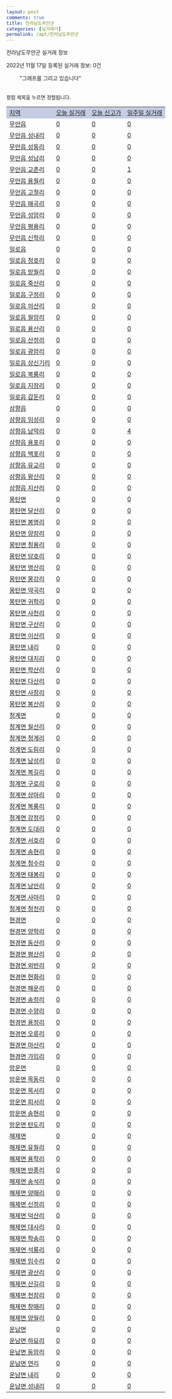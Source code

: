 ```yaml
---
layout: post
comments: true
title: 전라남도무안군
categories: [실거래가]
permalink: /apt/전라남도무안군
---
```


전라남도무안군 실거래 정보

2022년 11월 17일 등록된 실거래 정보: 0건

<!--<script async src="https://pagead2.googlesyndication.com/pagead/js/adsbygoogle.js?client=ca-pub-3485438051770037"
 crossorigin="anonymous"></script>-->

<script type="text/javascript">
  google.charts.load('current', {'packages':['corechart']});
  google.charts.setOnLoadCallback(drawChart);

  function drawChart() {
    var data = google.visualization.arrayToDataTable([['거래일', '매매', '전월세', '전매'], ['21-01', 1, 1, 0], ['21-02', 0, 4, 0], ['21-03', 0, 1, 0], ['21-04', 0, 1, 0], ['21-05', 0, 1, 0], ['21-06', 0, 2, 0], ['21-07', 0, 6, 0], ['21-08', 15, 30, 0], ['21-09', 4, 2, 0], ['21-10', 1, 0, 0], ['21-11', 44, 54, 0], ['21-12', 80, 80, 0], ['22-01', 73, 74, 0], ['22-02', 66, 66, 0], ['22-03', 124, 83, 0], ['22-04', 84, 70, 0], ['22-05', 66, 70, 0], ['22-06', 50, 93, 0], ['22-07', 28, 50, 0], ['22-08', 21, 39, 1], ['22-09', 30, 33, 0], ['22-10', 20, 29, 0], ['22-11', 10, 6, 0]]);

    var options = {
      title: '최근 1년간 유형별 거래량 추이',
      legend: { position: 'bottom' }
    };

    setTimeout(function() {
        var chart = new google.visualization.LineChart(document.getElementById('columnchart_material'));
        chart.draw(data, (options));
        document.getElementById('loading').style.display = 'none';
        var dayLabel = (new Date()).getDay();
        if (dayLabel < 2) {
            sorttable.innerSortFunction.apply(document.getElementById('week'), []);
            sorttable.innerSortFunction.apply(document.getElementById('week'), []);        
        }
        else {
            sorttable.innerSortFunction.apply(document.getElementById('today'), []);
            sorttable.innerSortFunction.apply(document.getElementById('today'), []);
        }
    }, 200);

  }
</script>

<div id="loading" style="z-index:20; display: block; margin-left: 35px">"그래프를 그리고 있습니다"</div>
<div id="columnchart_material" style="width: 95%; margin-left: -35px; display: block"></div>
<!--<div style="width: 95%; margin-left: -35px; display: block">
      <script async src="https://pagead2.googlesyndication.com/pagead/js/adsbygoogle.js?client=ca-pub-3485438051770037"
          crossorigin="anonymous"></script>
      <ins class="adsbygoogle"
          style="display:block"
          data-ad-format="fluid"
          data-ad-layout-key="-fb+5w+4e-db+86"
          data-ad-client="ca-pub-3485438051770037"
          data-ad-slot="1827090281"></ins>
      <script>
          (adsbygoogle = window.adsbygoogle || []).push({});
      </script>
</div>-->
<br>

<font size='small' style='font-size: small;'>컬럼 제목을 누르면 정렬됩니다.</font>
<table class="sortable">
  <tr style='background-color: rgba(114, 132, 186,0.4);'>
    <td id="region"><a href="#">지역</a></td>
    <td id="today"><a href="#">오늘 실거래</a></td>
    <td id="today_new"><a href="#">오늘 신고가</a></td>
    <td id="week"><a href="#">일주일 실거래</a></td>
  </tr>

  
  <tr class="item">
    <td><a href="전라남도무안군무안읍">무안읍</a></td>
    <td><a href="전라남도무안군무안읍">0</a></td>
    <td><a href="전라남도무안군무안읍">0</a></td>
    <td><a href="전라남도무안군무안읍">0</a></td>
  </tr>
    

  <tr class="item">
    <td><a href="전라남도무안군무안읍성내리">무안읍 성내리</a></td>
    <td><a href="전라남도무안군무안읍성내리">0</a></td>
    <td><a href="전라남도무안군무안읍성내리">0</a></td>
    <td><a href="전라남도무안군무안읍성내리">0</a></td>
  </tr>
    

  <tr class="item">
    <td><a href="전라남도무안군무안읍성동리">무안읍 성동리</a></td>
    <td><a href="전라남도무안군무안읍성동리">0</a></td>
    <td><a href="전라남도무안군무안읍성동리">0</a></td>
    <td><a href="전라남도무안군무안읍성동리">0</a></td>
  </tr>
    

  <tr class="item">
    <td><a href="전라남도무안군무안읍성남리">무안읍 성남리</a></td>
    <td><a href="전라남도무안군무안읍성남리">0</a></td>
    <td><a href="전라남도무안군무안읍성남리">0</a></td>
    <td><a href="전라남도무안군무안읍성남리">0</a></td>
  </tr>
    

  <tr class="item">
    <td><a href="전라남도무안군무안읍교촌리">무안읍 교촌리</a></td>
    <td><a href="전라남도무안군무안읍교촌리">0</a></td>
    <td><a href="전라남도무안군무안읍교촌리">0</a></td>
    <td><a href="전라남도무안군무안읍교촌리">1</a></td>
  </tr>
    

  <tr class="item">
    <td><a href="전라남도무안군무안읍용월리">무안읍 용월리</a></td>
    <td><a href="전라남도무안군무안읍용월리">0</a></td>
    <td><a href="전라남도무안군무안읍용월리">0</a></td>
    <td><a href="전라남도무안군무안읍용월리">0</a></td>
  </tr>
    

  <tr class="item">
    <td><a href="전라남도무안군무안읍고절리">무안읍 고절리</a></td>
    <td><a href="전라남도무안군무안읍고절리">0</a></td>
    <td><a href="전라남도무안군무안읍고절리">0</a></td>
    <td><a href="전라남도무안군무안읍고절리">0</a></td>
  </tr>
    

  <tr class="item">
    <td><a href="전라남도무안군무안읍매곡리">무안읍 매곡리</a></td>
    <td><a href="전라남도무안군무안읍매곡리">0</a></td>
    <td><a href="전라남도무안군무안읍매곡리">0</a></td>
    <td><a href="전라남도무안군무안읍매곡리">0</a></td>
  </tr>
    

  <tr class="item">
    <td><a href="전라남도무안군무안읍성암리">무안읍 성암리</a></td>
    <td><a href="전라남도무안군무안읍성암리">0</a></td>
    <td><a href="전라남도무안군무안읍성암리">0</a></td>
    <td><a href="전라남도무안군무안읍성암리">0</a></td>
  </tr>
    

  <tr class="item">
    <td><a href="전라남도무안군무안읍평용리">무안읍 평용리</a></td>
    <td><a href="전라남도무안군무안읍평용리">0</a></td>
    <td><a href="전라남도무안군무안읍평용리">0</a></td>
    <td><a href="전라남도무안군무안읍평용리">0</a></td>
  </tr>
    

  <tr class="item">
    <td><a href="전라남도무안군무안읍신학리">무안읍 신학리</a></td>
    <td><a href="전라남도무안군무안읍신학리">0</a></td>
    <td><a href="전라남도무안군무안읍신학리">0</a></td>
    <td><a href="전라남도무안군무안읍신학리">0</a></td>
  </tr>
    

  <tr class="item">
    <td><a href="전라남도무안군일로읍">일로읍</a></td>
    <td><a href="전라남도무안군일로읍">0</a></td>
    <td><a href="전라남도무안군일로읍">0</a></td>
    <td><a href="전라남도무안군일로읍">0</a></td>
  </tr>
    

  <tr class="item">
    <td><a href="전라남도무안군일로읍청호리">일로읍 청호리</a></td>
    <td><a href="전라남도무안군일로읍청호리">0</a></td>
    <td><a href="전라남도무안군일로읍청호리">0</a></td>
    <td><a href="전라남도무안군일로읍청호리">0</a></td>
  </tr>
    

  <tr class="item">
    <td><a href="전라남도무안군일로읍망월리">일로읍 망월리</a></td>
    <td><a href="전라남도무안군일로읍망월리">0</a></td>
    <td><a href="전라남도무안군일로읍망월리">0</a></td>
    <td><a href="전라남도무안군일로읍망월리">0</a></td>
  </tr>
    

  <tr class="item">
    <td><a href="전라남도무안군일로읍죽산리">일로읍 죽산리</a></td>
    <td><a href="전라남도무안군일로읍죽산리">0</a></td>
    <td><a href="전라남도무안군일로읍죽산리">0</a></td>
    <td><a href="전라남도무안군일로읍죽산리">0</a></td>
  </tr>
    

  <tr class="item">
    <td><a href="전라남도무안군일로읍구정리">일로읍 구정리</a></td>
    <td><a href="전라남도무안군일로읍구정리">0</a></td>
    <td><a href="전라남도무안군일로읍구정리">0</a></td>
    <td><a href="전라남도무안군일로읍구정리">0</a></td>
  </tr>
    

  <tr class="item">
    <td><a href="전라남도무안군일로읍의산리">일로읍 의산리</a></td>
    <td><a href="전라남도무안군일로읍의산리">0</a></td>
    <td><a href="전라남도무안군일로읍의산리">0</a></td>
    <td><a href="전라남도무안군일로읍의산리">0</a></td>
  </tr>
    

  <tr class="item">
    <td><a href="전라남도무안군일로읍월암리">일로읍 월암리</a></td>
    <td><a href="전라남도무안군일로읍월암리">0</a></td>
    <td><a href="전라남도무안군일로읍월암리">0</a></td>
    <td><a href="전라남도무안군일로읍월암리">0</a></td>
  </tr>
    

  <tr class="item">
    <td><a href="전라남도무안군일로읍용산리">일로읍 용산리</a></td>
    <td><a href="전라남도무안군일로읍용산리">0</a></td>
    <td><a href="전라남도무안군일로읍용산리">0</a></td>
    <td><a href="전라남도무안군일로읍용산리">0</a></td>
  </tr>
    

  <tr class="item">
    <td><a href="전라남도무안군일로읍산정리">일로읍 산정리</a></td>
    <td><a href="전라남도무안군일로읍산정리">0</a></td>
    <td><a href="전라남도무안군일로읍산정리">0</a></td>
    <td><a href="전라남도무안군일로읍산정리">0</a></td>
  </tr>
    

  <tr class="item">
    <td><a href="전라남도무안군일로읍광암리">일로읍 광암리</a></td>
    <td><a href="전라남도무안군일로읍광암리">0</a></td>
    <td><a href="전라남도무안군일로읍광암리">0</a></td>
    <td><a href="전라남도무안군일로읍광암리">0</a></td>
  </tr>
    

  <tr class="item">
    <td><a href="전라남도무안군일로읍상신기리">일로읍 상신기리</a></td>
    <td><a href="전라남도무안군일로읍상신기리">0</a></td>
    <td><a href="전라남도무안군일로읍상신기리">0</a></td>
    <td><a href="전라남도무안군일로읍상신기리">0</a></td>
  </tr>
    

  <tr class="item">
    <td><a href="전라남도무안군일로읍복룡리">일로읍 복룡리</a></td>
    <td><a href="전라남도무안군일로읍복룡리">0</a></td>
    <td><a href="전라남도무안군일로읍복룡리">0</a></td>
    <td><a href="전라남도무안군일로읍복룡리">0</a></td>
  </tr>
    

  <tr class="item">
    <td><a href="전라남도무안군일로읍지장리">일로읍 지장리</a></td>
    <td><a href="전라남도무안군일로읍지장리">0</a></td>
    <td><a href="전라남도무안군일로읍지장리">0</a></td>
    <td><a href="전라남도무안군일로읍지장리">0</a></td>
  </tr>
    

  <tr class="item">
    <td><a href="전라남도무안군일로읍감돈리">일로읍 감돈리</a></td>
    <td><a href="전라남도무안군일로읍감돈리">0</a></td>
    <td><a href="전라남도무안군일로읍감돈리">0</a></td>
    <td><a href="전라남도무안군일로읍감돈리">0</a></td>
  </tr>
    

  <tr class="item">
    <td><a href="전라남도무안군삼향읍">삼향읍</a></td>
    <td><a href="전라남도무안군삼향읍">0</a></td>
    <td><a href="전라남도무안군삼향읍">0</a></td>
    <td><a href="전라남도무안군삼향읍">0</a></td>
  </tr>
    

  <tr class="item">
    <td><a href="전라남도무안군삼향읍임성리">삼향읍 임성리</a></td>
    <td><a href="전라남도무안군삼향읍임성리">0</a></td>
    <td><a href="전라남도무안군삼향읍임성리">0</a></td>
    <td><a href="전라남도무안군삼향읍임성리">0</a></td>
  </tr>
    

  <tr class="item">
    <td><a href="전라남도무안군삼향읍남악리">삼향읍 남악리</a></td>
    <td><a href="전라남도무안군삼향읍남악리">0</a></td>
    <td><a href="전라남도무안군삼향읍남악리">0</a></td>
    <td><a href="전라남도무안군삼향읍남악리">4</a></td>
  </tr>
    

  <tr class="item">
    <td><a href="전라남도무안군삼향읍용포리">삼향읍 용포리</a></td>
    <td><a href="전라남도무안군삼향읍용포리">0</a></td>
    <td><a href="전라남도무안군삼향읍용포리">0</a></td>
    <td><a href="전라남도무안군삼향읍용포리">0</a></td>
  </tr>
    

  <tr class="item">
    <td><a href="전라남도무안군삼향읍맥포리">삼향읍 맥포리</a></td>
    <td><a href="전라남도무안군삼향읍맥포리">0</a></td>
    <td><a href="전라남도무안군삼향읍맥포리">0</a></td>
    <td><a href="전라남도무안군삼향읍맥포리">0</a></td>
  </tr>
    

  <tr class="item">
    <td><a href="전라남도무안군삼향읍유교리">삼향읍 유교리</a></td>
    <td><a href="전라남도무안군삼향읍유교리">0</a></td>
    <td><a href="전라남도무안군삼향읍유교리">0</a></td>
    <td><a href="전라남도무안군삼향읍유교리">0</a></td>
  </tr>
    

  <tr class="item">
    <td><a href="전라남도무안군삼향읍왕산리">삼향읍 왕산리</a></td>
    <td><a href="전라남도무안군삼향읍왕산리">0</a></td>
    <td><a href="전라남도무안군삼향읍왕산리">0</a></td>
    <td><a href="전라남도무안군삼향읍왕산리">0</a></td>
  </tr>
    

  <tr class="item">
    <td><a href="전라남도무안군삼향읍지산리">삼향읍 지산리</a></td>
    <td><a href="전라남도무안군삼향읍지산리">0</a></td>
    <td><a href="전라남도무안군삼향읍지산리">0</a></td>
    <td><a href="전라남도무안군삼향읍지산리">0</a></td>
  </tr>
    

  <tr class="item">
    <td><a href="전라남도무안군몽탄면">몽탄면</a></td>
    <td><a href="전라남도무안군몽탄면">0</a></td>
    <td><a href="전라남도무안군몽탄면">0</a></td>
    <td><a href="전라남도무안군몽탄면">0</a></td>
  </tr>
    

  <tr class="item">
    <td><a href="전라남도무안군몽탄면달산리">몽탄면 달산리</a></td>
    <td><a href="전라남도무안군몽탄면달산리">0</a></td>
    <td><a href="전라남도무안군몽탄면달산리">0</a></td>
    <td><a href="전라남도무안군몽탄면달산리">0</a></td>
  </tr>
    

  <tr class="item">
    <td><a href="전라남도무안군몽탄면봉명리">몽탄면 봉명리</a></td>
    <td><a href="전라남도무안군몽탄면봉명리">0</a></td>
    <td><a href="전라남도무안군몽탄면봉명리">0</a></td>
    <td><a href="전라남도무안군몽탄면봉명리">0</a></td>
  </tr>
    

  <tr class="item">
    <td><a href="전라남도무안군몽탄면양장리">몽탄면 양장리</a></td>
    <td><a href="전라남도무안군몽탄면양장리">0</a></td>
    <td><a href="전라남도무안군몽탄면양장리">0</a></td>
    <td><a href="전라남도무안군몽탄면양장리">0</a></td>
  </tr>
    

  <tr class="item">
    <td><a href="전라남도무안군몽탄면청용리">몽탄면 청용리</a></td>
    <td><a href="전라남도무안군몽탄면청용리">0</a></td>
    <td><a href="전라남도무안군몽탄면청용리">0</a></td>
    <td><a href="전라남도무안군몽탄면청용리">0</a></td>
  </tr>
    

  <tr class="item">
    <td><a href="전라남도무안군몽탄면당호리">몽탄면 당호리</a></td>
    <td><a href="전라남도무안군몽탄면당호리">0</a></td>
    <td><a href="전라남도무안군몽탄면당호리">0</a></td>
    <td><a href="전라남도무안군몽탄면당호리">0</a></td>
  </tr>
    

  <tr class="item">
    <td><a href="전라남도무안군몽탄면명산리">몽탄면 명산리</a></td>
    <td><a href="전라남도무안군몽탄면명산리">0</a></td>
    <td><a href="전라남도무안군몽탄면명산리">0</a></td>
    <td><a href="전라남도무안군몽탄면명산리">0</a></td>
  </tr>
    

  <tr class="item">
    <td><a href="전라남도무안군몽탄면몽강리">몽탄면 몽강리</a></td>
    <td><a href="전라남도무안군몽탄면몽강리">0</a></td>
    <td><a href="전라남도무안군몽탄면몽강리">0</a></td>
    <td><a href="전라남도무안군몽탄면몽강리">0</a></td>
  </tr>
    

  <tr class="item">
    <td><a href="전라남도무안군몽탄면약곡리">몽탄면 약곡리</a></td>
    <td><a href="전라남도무안군몽탄면약곡리">0</a></td>
    <td><a href="전라남도무안군몽탄면약곡리">0</a></td>
    <td><a href="전라남도무안군몽탄면약곡리">0</a></td>
  </tr>
    

  <tr class="item">
    <td><a href="전라남도무안군몽탄면귀학리">몽탄면 귀학리</a></td>
    <td><a href="전라남도무안군몽탄면귀학리">0</a></td>
    <td><a href="전라남도무안군몽탄면귀학리">0</a></td>
    <td><a href="전라남도무안군몽탄면귀학리">0</a></td>
  </tr>
    

  <tr class="item">
    <td><a href="전라남도무안군몽탄면사천리">몽탄면 사천리</a></td>
    <td><a href="전라남도무안군몽탄면사천리">0</a></td>
    <td><a href="전라남도무안군몽탄면사천리">0</a></td>
    <td><a href="전라남도무안군몽탄면사천리">0</a></td>
  </tr>
    

  <tr class="item">
    <td><a href="전라남도무안군몽탄면구산리">몽탄면 구산리</a></td>
    <td><a href="전라남도무안군몽탄면구산리">0</a></td>
    <td><a href="전라남도무안군몽탄면구산리">0</a></td>
    <td><a href="전라남도무안군몽탄면구산리">0</a></td>
  </tr>
    

  <tr class="item">
    <td><a href="전라남도무안군몽탄면이산리">몽탄면 이산리</a></td>
    <td><a href="전라남도무안군몽탄면이산리">0</a></td>
    <td><a href="전라남도무안군몽탄면이산리">0</a></td>
    <td><a href="전라남도무안군몽탄면이산리">0</a></td>
  </tr>
    

  <tr class="item">
    <td><a href="전라남도무안군몽탄면내리">몽탄면 내리</a></td>
    <td><a href="전라남도무안군몽탄면내리">0</a></td>
    <td><a href="전라남도무안군몽탄면내리">0</a></td>
    <td><a href="전라남도무안군몽탄면내리">0</a></td>
  </tr>
    

  <tr class="item">
    <td><a href="전라남도무안군몽탄면대치리">몽탄면 대치리</a></td>
    <td><a href="전라남도무안군몽탄면대치리">0</a></td>
    <td><a href="전라남도무안군몽탄면대치리">0</a></td>
    <td><a href="전라남도무안군몽탄면대치리">0</a></td>
  </tr>
    

  <tr class="item">
    <td><a href="전라남도무안군몽탄면학산리">몽탄면 학산리</a></td>
    <td><a href="전라남도무안군몽탄면학산리">0</a></td>
    <td><a href="전라남도무안군몽탄면학산리">0</a></td>
    <td><a href="전라남도무안군몽탄면학산리">0</a></td>
  </tr>
    

  <tr class="item">
    <td><a href="전라남도무안군몽탄면다산리">몽탄면 다산리</a></td>
    <td><a href="전라남도무안군몽탄면다산리">0</a></td>
    <td><a href="전라남도무안군몽탄면다산리">0</a></td>
    <td><a href="전라남도무안군몽탄면다산리">0</a></td>
  </tr>
    

  <tr class="item">
    <td><a href="전라남도무안군몽탄면사창리">몽탄면 사창리</a></td>
    <td><a href="전라남도무안군몽탄면사창리">0</a></td>
    <td><a href="전라남도무안군몽탄면사창리">0</a></td>
    <td><a href="전라남도무안군몽탄면사창리">0</a></td>
  </tr>
    

  <tr class="item">
    <td><a href="전라남도무안군몽탄면봉산리">몽탄면 봉산리</a></td>
    <td><a href="전라남도무안군몽탄면봉산리">0</a></td>
    <td><a href="전라남도무안군몽탄면봉산리">0</a></td>
    <td><a href="전라남도무안군몽탄면봉산리">0</a></td>
  </tr>
    

  <tr class="item">
    <td><a href="전라남도무안군청계면">청계면</a></td>
    <td><a href="전라남도무안군청계면">0</a></td>
    <td><a href="전라남도무안군청계면">0</a></td>
    <td><a href="전라남도무안군청계면">0</a></td>
  </tr>
    

  <tr class="item">
    <td><a href="전라남도무안군청계면월선리">청계면 월선리</a></td>
    <td><a href="전라남도무안군청계면월선리">0</a></td>
    <td><a href="전라남도무안군청계면월선리">0</a></td>
    <td><a href="전라남도무안군청계면월선리">0</a></td>
  </tr>
    

  <tr class="item">
    <td><a href="전라남도무안군청계면청계리">청계면 청계리</a></td>
    <td><a href="전라남도무안군청계면청계리">0</a></td>
    <td><a href="전라남도무안군청계면청계리">0</a></td>
    <td><a href="전라남도무안군청계면청계리">0</a></td>
  </tr>
    

  <tr class="item">
    <td><a href="전라남도무안군청계면도림리">청계면 도림리</a></td>
    <td><a href="전라남도무안군청계면도림리">0</a></td>
    <td><a href="전라남도무안군청계면도림리">0</a></td>
    <td><a href="전라남도무안군청계면도림리">0</a></td>
  </tr>
    

  <tr class="item">
    <td><a href="전라남도무안군청계면남성리">청계면 남성리</a></td>
    <td><a href="전라남도무안군청계면남성리">0</a></td>
    <td><a href="전라남도무안군청계면남성리">0</a></td>
    <td><a href="전라남도무안군청계면남성리">0</a></td>
  </tr>
    

  <tr class="item">
    <td><a href="전라남도무안군청계면복길리">청계면 복길리</a></td>
    <td><a href="전라남도무안군청계면복길리">0</a></td>
    <td><a href="전라남도무안군청계면복길리">0</a></td>
    <td><a href="전라남도무안군청계면복길리">0</a></td>
  </tr>
    

  <tr class="item">
    <td><a href="전라남도무안군청계면구로리">청계면 구로리</a></td>
    <td><a href="전라남도무안군청계면구로리">0</a></td>
    <td><a href="전라남도무안군청계면구로리">0</a></td>
    <td><a href="전라남도무안군청계면구로리">0</a></td>
  </tr>
    

  <tr class="item">
    <td><a href="전라남도무안군청계면상마리">청계면 상마리</a></td>
    <td><a href="전라남도무안군청계면상마리">0</a></td>
    <td><a href="전라남도무안군청계면상마리">0</a></td>
    <td><a href="전라남도무안군청계면상마리">0</a></td>
  </tr>
    

  <tr class="item">
    <td><a href="전라남도무안군청계면복룡리">청계면 복룡리</a></td>
    <td><a href="전라남도무안군청계면복룡리">0</a></td>
    <td><a href="전라남도무안군청계면복룡리">0</a></td>
    <td><a href="전라남도무안군청계면복룡리">0</a></td>
  </tr>
    

  <tr class="item">
    <td><a href="전라남도무안군청계면강정리">청계면 강정리</a></td>
    <td><a href="전라남도무안군청계면강정리">0</a></td>
    <td><a href="전라남도무안군청계면강정리">0</a></td>
    <td><a href="전라남도무안군청계면강정리">0</a></td>
  </tr>
    

  <tr class="item">
    <td><a href="전라남도무안군청계면도대리">청계면 도대리</a></td>
    <td><a href="전라남도무안군청계면도대리">0</a></td>
    <td><a href="전라남도무안군청계면도대리">0</a></td>
    <td><a href="전라남도무안군청계면도대리">0</a></td>
  </tr>
    

  <tr class="item">
    <td><a href="전라남도무안군청계면서호리">청계면 서호리</a></td>
    <td><a href="전라남도무안군청계면서호리">0</a></td>
    <td><a href="전라남도무안군청계면서호리">0</a></td>
    <td><a href="전라남도무안군청계면서호리">0</a></td>
  </tr>
    

  <tr class="item">
    <td><a href="전라남도무안군청계면송현리">청계면 송현리</a></td>
    <td><a href="전라남도무안군청계면송현리">0</a></td>
    <td><a href="전라남도무안군청계면송현리">0</a></td>
    <td><a href="전라남도무안군청계면송현리">0</a></td>
  </tr>
    

  <tr class="item">
    <td><a href="전라남도무안군청계면청수리">청계면 청수리</a></td>
    <td><a href="전라남도무안군청계면청수리">0</a></td>
    <td><a href="전라남도무안군청계면청수리">0</a></td>
    <td><a href="전라남도무안군청계면청수리">0</a></td>
  </tr>
    

  <tr class="item">
    <td><a href="전라남도무안군청계면태봉리">청계면 태봉리</a></td>
    <td><a href="전라남도무안군청계면태봉리">0</a></td>
    <td><a href="전라남도무안군청계면태봉리">0</a></td>
    <td><a href="전라남도무안군청계면태봉리">0</a></td>
  </tr>
    

  <tr class="item">
    <td><a href="전라남도무안군청계면남안리">청계면 남안리</a></td>
    <td><a href="전라남도무안군청계면남안리">0</a></td>
    <td><a href="전라남도무안군청계면남안리">0</a></td>
    <td><a href="전라남도무안군청계면남안리">0</a></td>
  </tr>
    

  <tr class="item">
    <td><a href="전라남도무안군청계면사마리">청계면 사마리</a></td>
    <td><a href="전라남도무안군청계면사마리">0</a></td>
    <td><a href="전라남도무안군청계면사마리">0</a></td>
    <td><a href="전라남도무안군청계면사마리">0</a></td>
  </tr>
    

  <tr class="item">
    <td><a href="전라남도무안군청계면청천리">청계면 청천리</a></td>
    <td><a href="전라남도무안군청계면청천리">0</a></td>
    <td><a href="전라남도무안군청계면청천리">0</a></td>
    <td><a href="전라남도무안군청계면청천리">0</a></td>
  </tr>
    

  <tr class="item">
    <td><a href="전라남도무안군현경면">현경면</a></td>
    <td><a href="전라남도무안군현경면">0</a></td>
    <td><a href="전라남도무안군현경면">0</a></td>
    <td><a href="전라남도무안군현경면">0</a></td>
  </tr>
    

  <tr class="item">
    <td><a href="전라남도무안군현경면양학리">현경면 양학리</a></td>
    <td><a href="전라남도무안군현경면양학리">0</a></td>
    <td><a href="전라남도무안군현경면양학리">0</a></td>
    <td><a href="전라남도무안군현경면양학리">0</a></td>
  </tr>
    

  <tr class="item">
    <td><a href="전라남도무안군현경면동산리">현경면 동산리</a></td>
    <td><a href="전라남도무안군현경면동산리">0</a></td>
    <td><a href="전라남도무안군현경면동산리">0</a></td>
    <td><a href="전라남도무안군현경면동산리">0</a></td>
  </tr>
    

  <tr class="item">
    <td><a href="전라남도무안군현경면평산리">현경면 평산리</a></td>
    <td><a href="전라남도무안군현경면평산리">0</a></td>
    <td><a href="전라남도무안군현경면평산리">0</a></td>
    <td><a href="전라남도무안군현경면평산리">0</a></td>
  </tr>
    

  <tr class="item">
    <td><a href="전라남도무안군현경면외반리">현경면 외반리</a></td>
    <td><a href="전라남도무안군현경면외반리">0</a></td>
    <td><a href="전라남도무안군현경면외반리">0</a></td>
    <td><a href="전라남도무안군현경면외반리">0</a></td>
  </tr>
    

  <tr class="item">
    <td><a href="전라남도무안군현경면현화리">현경면 현화리</a></td>
    <td><a href="전라남도무안군현경면현화리">0</a></td>
    <td><a href="전라남도무안군현경면현화리">0</a></td>
    <td><a href="전라남도무안군현경면현화리">0</a></td>
  </tr>
    

  <tr class="item">
    <td><a href="전라남도무안군현경면해운리">현경면 해운리</a></td>
    <td><a href="전라남도무안군현경면해운리">0</a></td>
    <td><a href="전라남도무안군현경면해운리">0</a></td>
    <td><a href="전라남도무안군현경면해운리">0</a></td>
  </tr>
    

  <tr class="item">
    <td><a href="전라남도무안군현경면송정리">현경면 송정리</a></td>
    <td><a href="전라남도무안군현경면송정리">0</a></td>
    <td><a href="전라남도무안군현경면송정리">0</a></td>
    <td><a href="전라남도무안군현경면송정리">0</a></td>
  </tr>
    

  <tr class="item">
    <td><a href="전라남도무안군현경면수양리">현경면 수양리</a></td>
    <td><a href="전라남도무안군현경면수양리">0</a></td>
    <td><a href="전라남도무안군현경면수양리">0</a></td>
    <td><a href="전라남도무안군현경면수양리">0</a></td>
  </tr>
    

  <tr class="item">
    <td><a href="전라남도무안군현경면용정리">현경면 용정리</a></td>
    <td><a href="전라남도무안군현경면용정리">0</a></td>
    <td><a href="전라남도무안군현경면용정리">0</a></td>
    <td><a href="전라남도무안군현경면용정리">0</a></td>
  </tr>
    

  <tr class="item">
    <td><a href="전라남도무안군현경면오류리">현경면 오류리</a></td>
    <td><a href="전라남도무안군현경면오류리">0</a></td>
    <td><a href="전라남도무안군현경면오류리">0</a></td>
    <td><a href="전라남도무안군현경면오류리">0</a></td>
  </tr>
    

  <tr class="item">
    <td><a href="전라남도무안군현경면마산리">현경면 마산리</a></td>
    <td><a href="전라남도무안군현경면마산리">0</a></td>
    <td><a href="전라남도무안군현경면마산리">0</a></td>
    <td><a href="전라남도무안군현경면마산리">0</a></td>
  </tr>
    

  <tr class="item">
    <td><a href="전라남도무안군현경면가입리">현경면 가입리</a></td>
    <td><a href="전라남도무안군현경면가입리">0</a></td>
    <td><a href="전라남도무안군현경면가입리">0</a></td>
    <td><a href="전라남도무안군현경면가입리">0</a></td>
  </tr>
    

  <tr class="item">
    <td><a href="전라남도무안군망운면">망운면</a></td>
    <td><a href="전라남도무안군망운면">0</a></td>
    <td><a href="전라남도무안군망운면">0</a></td>
    <td><a href="전라남도무안군망운면">0</a></td>
  </tr>
    

  <tr class="item">
    <td><a href="전라남도무안군망운면목동리">망운면 목동리</a></td>
    <td><a href="전라남도무안군망운면목동리">0</a></td>
    <td><a href="전라남도무안군망운면목동리">0</a></td>
    <td><a href="전라남도무안군망운면목동리">0</a></td>
  </tr>
    

  <tr class="item">
    <td><a href="전라남도무안군망운면목서리">망운면 목서리</a></td>
    <td><a href="전라남도무안군망운면목서리">0</a></td>
    <td><a href="전라남도무안군망운면목서리">0</a></td>
    <td><a href="전라남도무안군망운면목서리">0</a></td>
  </tr>
    

  <tr class="item">
    <td><a href="전라남도무안군망운면피서리">망운면 피서리</a></td>
    <td><a href="전라남도무안군망운면피서리">0</a></td>
    <td><a href="전라남도무안군망운면피서리">0</a></td>
    <td><a href="전라남도무안군망운면피서리">0</a></td>
  </tr>
    

  <tr class="item">
    <td><a href="전라남도무안군망운면송현리">망운면 송현리</a></td>
    <td><a href="전라남도무안군망운면송현리">0</a></td>
    <td><a href="전라남도무안군망운면송현리">0</a></td>
    <td><a href="전라남도무안군망운면송현리">0</a></td>
  </tr>
    

  <tr class="item">
    <td><a href="전라남도무안군망운면탄도리">망운면 탄도리</a></td>
    <td><a href="전라남도무안군망운면탄도리">0</a></td>
    <td><a href="전라남도무안군망운면탄도리">0</a></td>
    <td><a href="전라남도무안군망운면탄도리">0</a></td>
  </tr>
    

  <tr class="item">
    <td><a href="전라남도무안군해제면">해제면</a></td>
    <td><a href="전라남도무안군해제면">0</a></td>
    <td><a href="전라남도무안군해제면">0</a></td>
    <td><a href="전라남도무안군해제면">0</a></td>
  </tr>
    

  <tr class="item">
    <td><a href="전라남도무안군해제면유월리">해제면 유월리</a></td>
    <td><a href="전라남도무안군해제면유월리">0</a></td>
    <td><a href="전라남도무안군해제면유월리">0</a></td>
    <td><a href="전라남도무안군해제면유월리">0</a></td>
  </tr>
    

  <tr class="item">
    <td><a href="전라남도무안군해제면용학리">해제면 용학리</a></td>
    <td><a href="전라남도무안군해제면용학리">0</a></td>
    <td><a href="전라남도무안군해제면용학리">0</a></td>
    <td><a href="전라남도무안군해제면용학리">0</a></td>
  </tr>
    

  <tr class="item">
    <td><a href="전라남도무안군해제면만풍리">해제면 만풍리</a></td>
    <td><a href="전라남도무안군해제면만풍리">0</a></td>
    <td><a href="전라남도무안군해제면만풍리">0</a></td>
    <td><a href="전라남도무안군해제면만풍리">0</a></td>
  </tr>
    

  <tr class="item">
    <td><a href="전라남도무안군해제면송석리">해제면 송석리</a></td>
    <td><a href="전라남도무안군해제면송석리">0</a></td>
    <td><a href="전라남도무안군해제면송석리">0</a></td>
    <td><a href="전라남도무안군해제면송석리">0</a></td>
  </tr>
    

  <tr class="item">
    <td><a href="전라남도무안군해제면양매리">해제면 양매리</a></td>
    <td><a href="전라남도무안군해제면양매리">0</a></td>
    <td><a href="전라남도무안군해제면양매리">0</a></td>
    <td><a href="전라남도무안군해제면양매리">0</a></td>
  </tr>
    

  <tr class="item">
    <td><a href="전라남도무안군해제면신정리">해제면 신정리</a></td>
    <td><a href="전라남도무안군해제면신정리">0</a></td>
    <td><a href="전라남도무안군해제면신정리">0</a></td>
    <td><a href="전라남도무안군해제면신정리">0</a></td>
  </tr>
    

  <tr class="item">
    <td><a href="전라남도무안군해제면덕산리">해제면 덕산리</a></td>
    <td><a href="전라남도무안군해제면덕산리">0</a></td>
    <td><a href="전라남도무안군해제면덕산리">0</a></td>
    <td><a href="전라남도무안군해제면덕산리">0</a></td>
  </tr>
    

  <tr class="item">
    <td><a href="전라남도무안군해제면대사리">해제면 대사리</a></td>
    <td><a href="전라남도무안군해제면대사리">0</a></td>
    <td><a href="전라남도무안군해제면대사리">0</a></td>
    <td><a href="전라남도무안군해제면대사리">0</a></td>
  </tr>
    

  <tr class="item">
    <td><a href="전라남도무안군해제면학송리">해제면 학송리</a></td>
    <td><a href="전라남도무안군해제면학송리">0</a></td>
    <td><a href="전라남도무안군해제면학송리">0</a></td>
    <td><a href="전라남도무안군해제면학송리">0</a></td>
  </tr>
    

  <tr class="item">
    <td><a href="전라남도무안군해제면석룡리">해제면 석룡리</a></td>
    <td><a href="전라남도무안군해제면석룡리">0</a></td>
    <td><a href="전라남도무안군해제면석룡리">0</a></td>
    <td><a href="전라남도무안군해제면석룡리">0</a></td>
  </tr>
    

  <tr class="item">
    <td><a href="전라남도무안군해제면임수리">해제면 임수리</a></td>
    <td><a href="전라남도무안군해제면임수리">0</a></td>
    <td><a href="전라남도무안군해제면임수리">0</a></td>
    <td><a href="전라남도무안군해제면임수리">0</a></td>
  </tr>
    

  <tr class="item">
    <td><a href="전라남도무안군해제면광산리">해제면 광산리</a></td>
    <td><a href="전라남도무안군해제면광산리">0</a></td>
    <td><a href="전라남도무안군해제면광산리">0</a></td>
    <td><a href="전라남도무안군해제면광산리">0</a></td>
  </tr>
    

  <tr class="item">
    <td><a href="전라남도무안군해제면산길리">해제면 산길리</a></td>
    <td><a href="전라남도무안군해제면산길리">0</a></td>
    <td><a href="전라남도무안군해제면산길리">0</a></td>
    <td><a href="전라남도무안군해제면산길리">0</a></td>
  </tr>
    

  <tr class="item">
    <td><a href="전라남도무안군해제면천장리">해제면 천장리</a></td>
    <td><a href="전라남도무안군해제면천장리">0</a></td>
    <td><a href="전라남도무안군해제면천장리">0</a></td>
    <td><a href="전라남도무안군해제면천장리">0</a></td>
  </tr>
    

  <tr class="item">
    <td><a href="전라남도무안군해제면창매리">해제면 창매리</a></td>
    <td><a href="전라남도무안군해제면창매리">0</a></td>
    <td><a href="전라남도무안군해제면창매리">0</a></td>
    <td><a href="전라남도무안군해제면창매리">0</a></td>
  </tr>
    

  <tr class="item">
    <td><a href="전라남도무안군해제면양월리">해제면 양월리</a></td>
    <td><a href="전라남도무안군해제면양월리">0</a></td>
    <td><a href="전라남도무안군해제면양월리">0</a></td>
    <td><a href="전라남도무안군해제면양월리">0</a></td>
  </tr>
    

  <tr class="item">
    <td><a href="전라남도무안군운남면">운남면</a></td>
    <td><a href="전라남도무안군운남면">0</a></td>
    <td><a href="전라남도무안군운남면">0</a></td>
    <td><a href="전라남도무안군운남면">0</a></td>
  </tr>
    

  <tr class="item">
    <td><a href="전라남도무안군운남면하묘리">운남면 하묘리</a></td>
    <td><a href="전라남도무안군운남면하묘리">0</a></td>
    <td><a href="전라남도무안군운남면하묘리">0</a></td>
    <td><a href="전라남도무안군운남면하묘리">0</a></td>
  </tr>
    

  <tr class="item">
    <td><a href="전라남도무안군운남면동암리">운남면 동암리</a></td>
    <td><a href="전라남도무안군운남면동암리">0</a></td>
    <td><a href="전라남도무안군운남면동암리">0</a></td>
    <td><a href="전라남도무안군운남면동암리">0</a></td>
  </tr>
    

  <tr class="item">
    <td><a href="전라남도무안군운남면연리">운남면 연리</a></td>
    <td><a href="전라남도무안군운남면연리">0</a></td>
    <td><a href="전라남도무안군운남면연리">0</a></td>
    <td><a href="전라남도무안군운남면연리">0</a></td>
  </tr>
    

  <tr class="item">
    <td><a href="전라남도무안군운남면내리">운남면 내리</a></td>
    <td><a href="전라남도무안군운남면내리">0</a></td>
    <td><a href="전라남도무안군운남면내리">0</a></td>
    <td><a href="전라남도무안군운남면내리">0</a></td>
  </tr>
    

  <tr class="item">
    <td><a href="전라남도무안군운남면성내리">운남면 성내리</a></td>
    <td><a href="전라남도무안군운남면성내리">0</a></td>
    <td><a href="전라남도무안군운남면성내리">0</a></td>
    <td><a href="전라남도무안군운남면성내리">0</a></td>
  </tr>
    


</table>


    